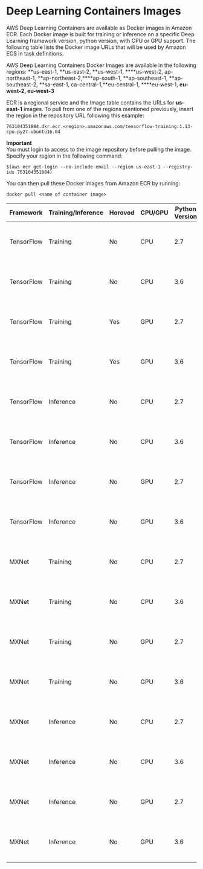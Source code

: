 # Deep Learning Containers Images<a name="deep-learning-containers-images"></a>

AWS Deep Learning Containers are available as Docker images in Amazon ECR\. Each Docker image is built for training or inference on a specific Deep Learning framework version, python version, with CPU or GPU support\. The following table lists the Docker image URLs that will be used by Amazon ECS in task definitions\.

AWS Deep Learning Containers Docker Images are available in the following regions: **us\-east\-1, **us\-east\-2, **us\-west\-1, ****us\-west\-2, ap\-northeast\-1, **ap\-northeast\-2,****ap\-south\-1, **ap\-southeast\-1, **ap\-southeast\-2, **sa\-east\-1, ca\-central\-1,**eu\-central\-1, ****eu\-west\-1, **eu\-west\-2, eu\-west\-3**

ECR is a regional service and the Image table contains the URLs for **us\-east\-1** images\. To pull from one of the regions mentioned previously, insert the region in the repository URL following this example:

```
763104351884.dkr.ecr.<region>.amazonaws.com/tensorflow-training:1.13-cpu-py27-ubuntu16.04
```

**Important**  
You must login to access to the image repository before pulling the image\. Specify your region in the following command:  

```
$(aws ecr get-login --no-include-email --region us-east-1 --registry-ids 763104351884)
```

 You can then pull these Docker images from Amazon ECR by running:

```
docker pull <name of container image>
```


|  Framework  |  Training/Inference  |  Horovod  |  CPU/GPU  |  Python Version  |  URL  | 
| --- | --- | --- | --- | --- | --- | 
|  TensorFlow  |  Training  |  No  |  CPU  |  2\.7  | 763104351884\.dkr\.ecr\.us\-east\-1\.amazonaws\.com/tensorflow\-training:1\.13\-cpu\-py27\-ubuntu16\.04 | 
|  TensorFlow  |  Training  |  No  |  CPU  |  3\.6  | 763104351884\.dkr\.ecr\.us\-east\-1\.amazonaws\.com/tensorflow\-training:1\.13\-cpu\-py36\-ubuntu16\.04 | 
|  TensorFlow  |  Training  |  Yes  |  GPU  |  2\.7  |  763104351884\.dkr\.ecr\.us\-east\-1\.amazonaws\.com/tensorflow\-training:1\.13\-horovod\-gpu\-py27\-cu100\-ubuntu16\.04  | 
|  TensorFlow  |  Training  |  Yes  |  GPU  |  3\.6  | 763104351884\.dkr\.ecr\.us\-east\-1\.amazonaws\.com/tensorflow\-training:1\.13\-horovod\-gpu\-py36\-cu100\-ubuntu16\.04 | 
|  TensorFlow  |  Inference  |  No  |  CPU  |  2\.7  | 763104351884\.dkr\.ecr\.us\-east\-1\.amazonaws\.com/tensorflow\-inference:1\.13\-cpu\-py27\-ubuntu16\.04 | 
|  TensorFlow  |  Inference  |  No  |  CPU  |  3\.6  | 763104351884\.dkr\.ecr\.us\-east\-1\.amazonaws\.com/tensorflow\-inference:1\.13\-cpu\-py36\-ubuntu16\.04 | 
|  TensorFlow  |  Inference  |  No  |  GPU  |  2\.7  | 763104351884\.dkr\.ecr\.us\-east\-1\.amazonaws\.com/tensorflow\-inference:1\.13\-gpu\-py27\-cu100\-ubuntu16\.04 | 
|  TensorFlow  |  Inference  |  No  |  GPU  |  3\.6  | 763104351884\.dkr\.ecr\.us\-east\-1\.amazonaws\.com/tensorflow\-inference:1\.13\-gpu\-py36\-cu100\-ubuntu16\.04 | 
|  MXNet  |  Training  |  No  |  CPU  |  2\.7  | 763104351884\.dkr\.ecr\.us\-east\-1\.amazonaws\.com/mxnet\-training:1\.4\.0\-cpu\-py27\-ubuntu16\.04 | 
|  MXNet  |  Training  |  No  |  CPU  |  3\.6  | 763104351884\.dkr\.ecr\.us\-east\-1\.amazonaws\.com/mxnet\-training:1\.4\.0\-cpu\-py36\-ubuntu16\.04 | 
|  MXNet  |  Training  |  No  |  GPU  |  2\.7  | 763104351884\.dkr\.ecr\.us\-east\-1\.amazonaws\.com/mxnet\-training:1\.4\.0\-gpu\-py27\-cu90\-ubuntu16\.04 | 
|  MXNet  |  Training  |  No  |  GPU  |  3\.6  | 763104351884\.dkr\.ecr\.us\-east\-1\.amazonaws\.com/mxnet\-training:1\.4\.0\-gpu\-py36\-cu90\-ubuntu16\.04 | 
|  MXNet  |  Inference  |  No  |  CPU  |  2\.7  | 763104351884\.dkr\.ecr\.us\-east\-1\.amazonaws\.com/mxnet\-inference:1\.4\.0\-cpu\-py27\-ubuntu16\.04 | 
|  MXNet  |  Inference  |  No  |  CPU  |  3\.6  | 763104351884\.dkr\.ecr\.us\-east\-1\.amazonaws\.com/mxnet\-inference:1\.4\.0\-cpu\-py36\-ubuntu16\.04 | 
|  MXNet  |  Inference  |  No  |  GPU  |  2\.7  | 763104351884\.dkr\.ecr\.us\-east\-1\.amazonaws\.com/mxnet\-inference:1\.4\.0\-gpu\-py27\-cu90\-ubuntu16\.04 | 
|  MXNet  |  Inference  |  No  |  GPU  |  3\.6  | 763104351884\.dkr\.ecr\.us\-east\-1\.amazonaws\.com/mxnet\-inference:1\.4\.0\-gpu\-py36\-cu90\-ubuntu16\.04 | 